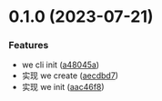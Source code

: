 

# 0.1.0 (2023-07-21)


### Features

* we cli init ([a48045a](https://github.com/wei-design/we-cli/commit/a48045a06bab64e4a8a0cac5ee3144f7c002d7e4))
* 实现 we create ([aecdbd7](https://github.com/wei-design/we-cli/commit/aecdbd709f8faa6b3190994c6d38872ee2e3f120))
* 实现 we init ([aac46f8](https://github.com/wei-design/we-cli/commit/aac46f894cab1382b14766b3e710b153fb7a0090))